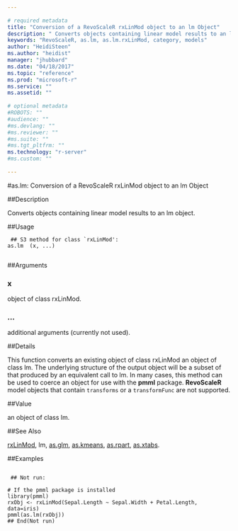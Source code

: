 ```yaml
--- 
 
# required metadata 
title: "Conversion of a RevoScaleR rxLinMod object to an lm Object" 
description: " Converts objects containing linear model results to an lm object. " 
keywords: "RevoScaleR, as.lm, as.lm.rxLinMod, category, models" 
author: "HeidiSteen"
ms.author: "heidist" 
manager: "jhubbard" 
ms.date: "04/18/2017" 
ms.topic: "reference" 
ms.prod: "microsoft-r" 
ms.service: "" 
ms.assetid: "" 
 
# optional metadata 
#ROBOTS: "" 
#audience: "" 
#ms.devlang: "" 
#ms.reviewer: "" 
#ms.suite: "" 
#ms.tgt_pltfrm: "" 
ms.technology: "r-server" 
#ms.custom: "" 
 
--- 
```

 
 
 
 #as.lm: Conversion of a RevoScaleR rxLinMod object to an lm Object

 
 
 ##Description
 
Converts objects containing linear model results to an lm object.
 
 
 ##Usage

```   
 ## S3 method for class `rxLinMod':
as.lm  (x, ...)
 
```
 
 ##Arguments

   
    
 ### x
 object of class rxLinMod. 
  
    
 ###  ...
 additional arguments (currently not used). 
  
 
 
 
 ##Details
 
This function converts an existing object of class rxLinMod an object of
class lm.
The underlying structure of the output object will be a subset of that produced by an equivalent call to
lm. In many cases, this method can be used to coerce an object
for use with the **pmml** package.  **RevoScaleR** model objects that contain
`transforms` or a `transformFunc` are not supported.
 
 
 
 ##Value
 
an object of class lm.
 
 

 
 
 
 ##See Also
 
[rxLinMod](rxlinmod.md),
lm,
[as.glm](as.glm.md),
[as.kmeans](as.kmeans.md),
[as.rpart](as.rpart.md),
[as.xtabs](as.xtabs.md).
   
 
 ##Examples

 ```
   
  ## Not run:
 
# If the pmml package is installed 
library(pmml)
rxObj <- rxLinMod(Sepal.Length ~ Sepal.Width + Petal.Length, data=iris)
pmml(as.lm(rxObj))
 ## End(Not run) 
  
 
```
 
 
 
 

